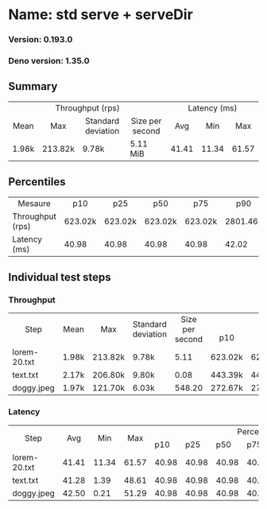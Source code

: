 # Name: std serve + serveDir 
  
  ### Version: 0.193.0
  ### Deno version: 1.35.0

## Summary
<table>
<tr>
    <td align="center" colspan="4">Throughput (rps)</td>
    <td align="center" colspan="3">Latency (ms)</td>
</tr>
<tr>
    <td align="center">Mean</td>
    <td align="center">Max</td>
    <td align="center">Standard deviation</td>
    <td align="center">Size per second</td>
    <td align="center">Avg</td>
    <td align="center">Min</td>
    <td align="center">Max</td>
</tr>
<tr>
    <td>1.98k</td>
    <td>213.82k</td>
    <td>9.78k</td>
    <td>5.11 MiB</td>
    <td>41.41</td>
    <td>11.34</td>
    <td>61.57</td>
</tr>
</table>

## Percentiles

<table>
<tr>
  <td align="center">Mesaure</td>
  <td align="center">p10</td>
  <td align="center">p25</td>
  <td align="center">p50</td>
  <td align="center">p75</td>
  <td align="center">p90</td>
  <td align="center">p95</td>
  <td align="center">p99</td>
</tr>
<tr>
  <td>Throughput (rps)</td>
  <td>623.02k</td>
  <td>623.02k</td>
  <td>623.02k</td>
  <td>623.02k</td>
  <td>2801.46k</td>
  <td>3300.31k</td>
  <td>4108.47k</td>
</tr>
<tr>
  <td>Latency (ms)</td>
  <td>40.98</td>
  <td>40.98</td>
  <td>40.98</td>
  <td>40.98</td>
  <td>42.02</td>
  <td>42.06</td>
  <td>43.02</td>
</tr>
</table>

## Individual test steps

### Throughput

<table>
<tr>
  <td align="center" rowspan="2">Step</td>
  <td align="center" rowspan="2">Mean</td>
  <td align="center" rowspan="2">Max</td>
  <td align="center" rowspan="2">Standard deviation</td>
  <td align="center" rowspan="2">Size per second</td>
  <td align="center" colspan="7">Percentiles</td>
</tr>
<tr>
  <!-- still Step -->
  <!-- still Mean -->
  <!-- still Max -->
  <!-- still Standard deviation -->
  <!-- still Size per second -->
  <td align="center">p10</td>
  <td align="center">p25</td>
  <td align="center">p50</td>
  <td align="center">p75</td>
  <td align="center">p90</td>
  <td align="center">p95</td>
  <td align="center">p99</td>
</tr>
<tr>
  <td>lorem-20.txt</td>
  <td>1.98k</td>
  <td>213.82k</td>
  <td>9.78k</td>
  <td>5.11</td>
  <td>623.02k</td>
  <td>623.02k</td>
  <td>623.02k</td>
  <td>623.02k</td>
  <td>2801.46k</td>
  <td>3300.31k</td>
  <td>4108.47k</td>
</tr><tr>
  <td>text.txt</td>
  <td>2.17k</td>
  <td>206.80k</td>
  <td>9.80k</td>
  <td>0.08</td>
  <td>443.39k</td>
  <td>443.39k</td>
  <td>443.39k</td>
  <td>443.39k</td>
  <td>3436.72k</td>
  <td>4430.25k</td>
  <td>8086.22k</td>
</tr><tr>
  <td>doggy.jpeg</td>
  <td>1.97k</td>
  <td>121.70k</td>
  <td>6.03k</td>
  <td>548.20</td>
  <td>272.67k</td>
  <td>272.67k</td>
  <td>272.67k</td>
  <td>272.67k</td>
  <td>3769.09k</td>
  <td>5000.65k</td>
  <td>8684.43k</td>
</tr></table>

### Latency

<table>
<tr>
  <td align="center" rowspan="2">Step</td>
  <td align="center" rowspan="2">Avg</td>
  <td align="center" rowspan="2">Min</td>
  <td align="center" rowspan="2">Max</td>
  <td align="center" colspan="7">Percentiles</td>
</tr>
<tr>
  <!-- still Avg -->
  <!-- still Min -->
  <!-- still Max -->
  <td>p10</td>
  <td>p25</td>
  <td>p50</td>
  <td>p75</td>
  <td>p90</td>
  <td>p95</td>
  <td>p99</td>
</tr>
<tr>
  <td>lorem-20.txt</td>
  <td>41.41</td>
  <td>11.34</td>
  <td>61.57</td>
  <td>40.98</td>
  <td>40.98</td>
  <td>40.98</td>
  <td>40.98</td>
  <td>42.02</td>
  <td>42.06</td>
  <td>43.02</td>
</tr><tr>
  <td>text.txt</td>
  <td>41.28</td>
  <td>1.39</td>
  <td>48.61</td>
  <td>40.98</td>
  <td>40.98</td>
  <td>40.98</td>
  <td>40.98</td>
  <td>42.02</td>
  <td>42.05</td>
  <td>43.02</td>
</tr><tr>
  <td>doggy.jpeg</td>
  <td>42.50</td>
  <td>0.21</td>
  <td>51.29</td>
  <td>40.98</td>
  <td>40.98</td>
  <td>40.98</td>
  <td>40.98</td>
  <td>46.20</td>
  <td>47.09</td>
  <td>48.92</td>
</tr></table>